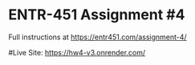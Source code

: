 # ENTR-451 Assignment #4

Full instructions at https://entr451.com/assignment-4/

#Live Site: https://hw4-v3.onrender.com/
